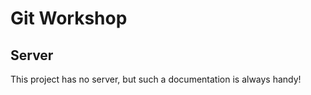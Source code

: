 # Git Workshop

## Server

This project has no server, but such a documentation is always handy!


<!-- vim: set nofen sw=4 st=4 et: -->
